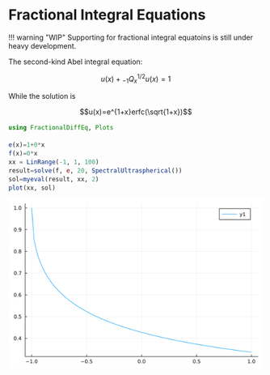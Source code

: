 # Fractional Integral Equations

!!! warning "WIP"
    Supporting for fractional integral equatoins is still under heavy development.

The second-kind Abel integral equation:

```math
u(x)+{_{-1}Q_x^{1/2}}u(x)=1
```

While the solution is

```math
u(x)=e^{1+x}erfc(\sqrt{1+x})
```

```julia
using FractionalDiffEq, Plots

e(x)=1+0*x
f(x)=0*x
xx = LinRange(-1, 1, 100)
result=solve(f, e, 20, SpectralUltraspherical())
sol=myeval(result, xx, 2)
plot(xx, sol)
```

![Second kind Abel IE](./assets/abelinteqexample.png)